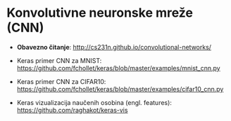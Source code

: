 
# Konvolutivne neuronske mreže (CNN)

* **Obavezno čitanje**: http://cs231n.github.io/convolutional-networks/

* Keras primer CNN za MNIST: https://github.com/fchollet/keras/blob/master/examples/mnist_cnn.py

* Keras primer CNN za CIFAR10: https://github.com/fchollet/keras/blob/master/examples/cifar10_cnn.py

* Keras vizualizacija naučenih osobina (engl. features): https://github.com/raghakot/keras-vis



